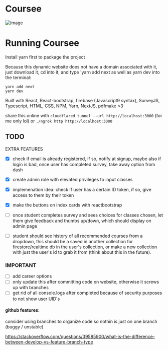 # Coursee

![image](https://user-images.githubusercontent.com/37818919/222242389-c5afd4cf-2130-469b-a7d4-97b7543f26cf.png)

# Running Coursee

Install yarn first to package the project

Because this dynamic website does not have a domain associated with it, just download it, cd into it, and type 'yarn add next as well as yarn dev into the terminal:

```
yarn add next
yarn dev
```

Built with React, React-bootstrap, firebase (Javascript9 syntax), SurveyJS, Typescript, HTML, CSS, NPM, Yarn, NextJS, pdfmake <3

share this online with `cloudflared tunnel --url http://localhost:3000` (for me only lol)
or
`./ngrok http http://localhost:3000`

## TODO

EXTRA FEATURES

- [x] check if email is already registered, if so, notify at signup, maybe also if login is bad, once user has completed survey, take away option from dash

- [x] create admin role with elevated privileges to input classes

- [x] implemenation idea: check if user has a certain ID token, if so, give access to them by their token

- [x] make the buttons on index cards with reactbootstrap

- [ ] once student completes survey and sees choices for classes chosen, let them give feedback and thumbs up/down, which should display on admin page

- [ ] student should see history of all recommended courses from a dropdown, this should be a saved in another collection for firestore/realtime db in the user's collection, or make a new collection with just the user's id to grab it from (think about this in the future).

### IMPORTANT

- [ ] add career options
- [ ] only update this after committing code on website, otherwise it screws up with branches
- [ ] get rid of all console.logs after completed because of security purposes to not show user UID's

#### github features:

consider using branches to organize code so nothin is just on one branch (buggy / unstable)

https://stackoverflow.com/questions/39585900/what-is-the-difference-between-develop-vs-feature-branch-type
